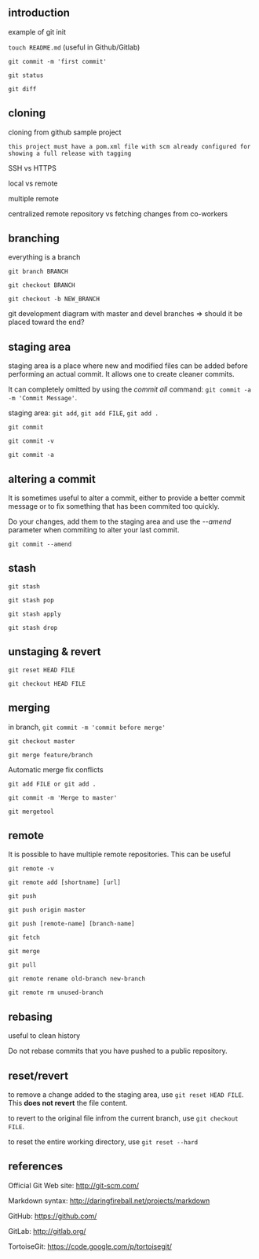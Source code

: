 introduction
------------

example of git init

`touch README.md` (useful in Github/Gitlab)

`git commit -m 'first commit'`

`git status`

`git diff`


cloning
-------

cloning from github sample project

	this project must have a pom.xml file with scm already configured for showing a full release with tagging

SSH vs HTTPS

local vs remote

multiple remote

centralized remote repository vs fetching changes from co-workers


branching
---------

everything is a branch

`git branch BRANCH`

`git checkout BRANCH`

`git checkout -b NEW_BRANCH`

git development diagram with master and devel branches => should it be placed toward the end?


staging area
------------

staging area is a place where new and modified files can be added before performing an actual commit.
It allows one to create cleaner commits.

It can completely omitted by using the *commit all* command: `git commit -a -m 'Commit Message'`.

staging area: `git add`, `git add FILE`, `git add .`

`git commit`

`git commit -v`

`git commit -a`

altering a commit
-----------------

It is sometimes useful to alter a commit, either to provide a better commit message or to fix something that has been
commited too quickly.

Do your changes, add them to the staging area and use the *--amend* parameter when commiting to alter your last commit.

`git commit --amend`


stash
-----
`git stash`

`git stash pop`

`git stash apply`

`git stash drop`


unstaging & revert
------------------
`git reset HEAD FILE`

`git checkout HEAD FILE`


merging
-------
in branch, `git commit -m 'commit before merge'`

`git checkout master`

`git merge feature/branch`

Automatic merge
fix conflicts

`git add FILE or git add .`

`git commit -m 'Merge to master'`

`git mergetool`


remote
------

It is possible to have multiple remote repositories. This can be useful 

`git remote -v`

`git remote add [shortname] [url]`

`git push`

`git push origin master`

`git push [remote-name] [branch-name]`

`git fetch`

`git merge`

`git pull`

`git remote rename old-branch new-branch`

`git remote rm unused-branch`


rebasing
--------

useful to clean history

Do not rebase commits that you have pushed to a public repository.


reset/revert
------------

to remove a change added to the staging area, use `git reset HEAD FILE`.  This **does not revert** the file content.

to revert to the original file infrom the current branch, use `git checkout FILE`.

to reset the entire working directory, use `git reset --hard`

references
----------

Official Git Web site: http://git-scm.com/

Markdown syntax: http://daringfireball.net/projects/markdown

GitHub: https://github.com/

GitLab: http://gitlab.org/

TortoiseGit: https://code.google.com/p/tortoisegit/


